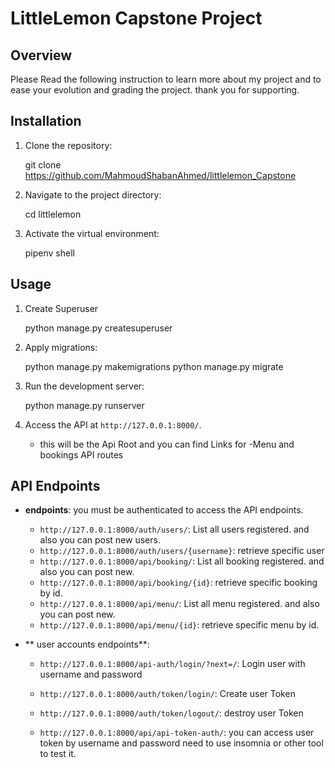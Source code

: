 # LittleLemon Capstone Project

## Overview
Please Read the following instruction to learn more about my project 
and to ease your evolution and grading the project.
thank you for supporting.



## Installation
1. Clone the repository:

    git clone https://github.com/MahmoudShabanAhmed/littlelemon_Capstone

2. Navigate to the project directory:

    cd littlelemon

3. Activate the virtual environment:

    pipenv shell


## Usage
1. Create Superuser

    python manage.py createsuperuser

2. Apply migrations:

    python manage.py makemigrations
    python manage.py migrate

3. Run the development server:

    python manage.py runserver

4. Access the API at `http://127.0.0.1:8000/`.
     - this will be the Api Root and you can find Links for -Menu and bookings API routes 

## API Endpoints
- **endpoints**:
    you must be authenticated to access the API endpoints.
    - `http://127.0.0.1:8000/auth/users/`: List all users registered. and also you can post new users. 
    - `http://127.0.0.1:8000/auth/users/{username}`: retrieve specific user
    - `http://127.0.0.1:8000/api/booking/`: List all booking registered. and also you can post new. 
    - `http://127.0.0.1:8000/api/booking/{id}`: retrieve specific booking by id.
    - `http://127.0.0.1:8000/api/menu/`: List all menu registered. and also you can post new. 
    - `http://127.0.0.1:8000/api/menu/{id}`: retrieve specific menu by id.

- ** user accounts endpoints**:
    - `http://127.0.0.1:8000/api-auth/login/?next=/`:  Login user with username and password
    - `http://127.0.0.1:8000/auth/token/login/`: Create user Token
    - `http://127.0.0.1:8000/auth/token/logout/`: destroy user Token


    - `http://127.0.0.1:8000/api/api-token-auth/`: you can access user token by username and password need to use insomnia or other tool to test it.

